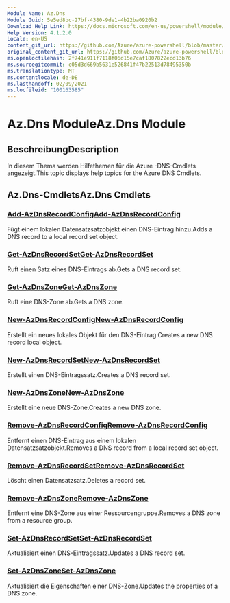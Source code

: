 ```yaml
---
Module Name: Az.Dns
Module Guid: 5e5ed8bc-27bf-4380-9de1-4b22ba0920b2
Download Help Link: https://docs.microsoft.com/en-us/powershell/module/az.dns
Help Version: 4.1.2.0
Locale: en-US
content_git_url: https://github.com/Azure/azure-powershell/blob/master/src/Dns/Dns/help/Az.DNS.md
original_content_git_url: https://github.com/Azure/azure-powershell/blob/master/src/Dns/Dns/help/Az.DNS.md
ms.openlocfilehash: 2f741e911f7118f06d15e7caf1807822ecd13b76
ms.sourcegitcommit: c05d3d669b5631e526841f47b22513d78495350b
ms.translationtype: MT
ms.contentlocale: de-DE
ms.lasthandoff: 02/09/2021
ms.locfileid: "100163585"
---
```

# <span data-ttu-id="705a9-101">Az.Dns Module</span><span class="sxs-lookup"><span data-stu-id="705a9-101">Az.Dns Module</span></span>
## <span data-ttu-id="705a9-102">Beschreibung</span><span class="sxs-lookup"><span data-stu-id="705a9-102">Description</span></span>
<span data-ttu-id="705a9-103">In diesem Thema werden Hilfethemen für die Azure -DNS-Cmdlets angezeigt.</span><span class="sxs-lookup"><span data-stu-id="705a9-103">This topic displays help topics for the Azure DNS Cmdlets.</span></span>

## <span data-ttu-id="705a9-104">Az.Dns-Cmdlets</span><span class="sxs-lookup"><span data-stu-id="705a9-104">Az.Dns Cmdlets</span></span>
### [<span data-ttu-id="705a9-105">Add-AzDnsRecordConfig</span><span class="sxs-lookup"><span data-stu-id="705a9-105">Add-AzDnsRecordConfig</span></span>](Add-AzDnsRecordConfig.md)
<span data-ttu-id="705a9-106">Fügt einem lokalen Datensatzsatzobjekt einen DNS-Eintrag hinzu.</span><span class="sxs-lookup"><span data-stu-id="705a9-106">Adds a DNS record to a local record set object.</span></span>

### [<span data-ttu-id="705a9-107">Get-AzDnsRecordSet</span><span class="sxs-lookup"><span data-stu-id="705a9-107">Get-AzDnsRecordSet</span></span>](Get-AzDnsRecordSet.md)
<span data-ttu-id="705a9-108">Ruft einen Satz eines DNS-Eintrags ab.</span><span class="sxs-lookup"><span data-stu-id="705a9-108">Gets a DNS record set.</span></span>

### [<span data-ttu-id="705a9-109">Get-AzDnsZone</span><span class="sxs-lookup"><span data-stu-id="705a9-109">Get-AzDnsZone</span></span>](Get-AzDnsZone.md)
<span data-ttu-id="705a9-110">Ruft eine DNS-Zone ab.</span><span class="sxs-lookup"><span data-stu-id="705a9-110">Gets a DNS zone.</span></span>

### [<span data-ttu-id="705a9-111">New-AzDnsRecordConfig</span><span class="sxs-lookup"><span data-stu-id="705a9-111">New-AzDnsRecordConfig</span></span>](New-AzDnsRecordConfig.md)
<span data-ttu-id="705a9-112">Erstellt ein neues lokales Objekt für den DNS-Eintrag.</span><span class="sxs-lookup"><span data-stu-id="705a9-112">Creates a new DNS record local object.</span></span>

### [<span data-ttu-id="705a9-113">New-AzDnsRecordSet</span><span class="sxs-lookup"><span data-stu-id="705a9-113">New-AzDnsRecordSet</span></span>](New-AzDnsRecordSet.md)
<span data-ttu-id="705a9-114">Erstellt einen DNS-Eintragssatz.</span><span class="sxs-lookup"><span data-stu-id="705a9-114">Creates a DNS record set.</span></span>

### [<span data-ttu-id="705a9-115">New-AzDnsZone</span><span class="sxs-lookup"><span data-stu-id="705a9-115">New-AzDnsZone</span></span>](New-AzDnsZone.md)
<span data-ttu-id="705a9-116">Erstellt eine neue DNS-Zone.</span><span class="sxs-lookup"><span data-stu-id="705a9-116">Creates a new DNS zone.</span></span>

### [<span data-ttu-id="705a9-117">Remove-AzDnsRecordConfig</span><span class="sxs-lookup"><span data-stu-id="705a9-117">Remove-AzDnsRecordConfig</span></span>](Remove-AzDnsRecordConfig.md)
<span data-ttu-id="705a9-118">Entfernt einen DNS-Eintrag aus einem lokalen Datensatzsatzobjekt.</span><span class="sxs-lookup"><span data-stu-id="705a9-118">Removes a DNS record from a local record set object.</span></span>

### [<span data-ttu-id="705a9-119">Remove-AzDnsRecordSet</span><span class="sxs-lookup"><span data-stu-id="705a9-119">Remove-AzDnsRecordSet</span></span>](Remove-AzDnsRecordSet.md)
<span data-ttu-id="705a9-120">Löscht einen Datensatzsatz.</span><span class="sxs-lookup"><span data-stu-id="705a9-120">Deletes a record set.</span></span>

### [<span data-ttu-id="705a9-121">Remove-AzDnsZone</span><span class="sxs-lookup"><span data-stu-id="705a9-121">Remove-AzDnsZone</span></span>](Remove-AzDnsZone.md)
<span data-ttu-id="705a9-122">Entfernt eine DNS-Zone aus einer Ressourcengruppe.</span><span class="sxs-lookup"><span data-stu-id="705a9-122">Removes a DNS zone from a resource group.</span></span>

### [<span data-ttu-id="705a9-123">Set-AzDnsRecordSet</span><span class="sxs-lookup"><span data-stu-id="705a9-123">Set-AzDnsRecordSet</span></span>](Set-AzDnsRecordSet.md)
<span data-ttu-id="705a9-124">Aktualisiert einen DNS-Eintragssatz.</span><span class="sxs-lookup"><span data-stu-id="705a9-124">Updates a DNS record set.</span></span>

### [<span data-ttu-id="705a9-125">Set-AzDnsZone</span><span class="sxs-lookup"><span data-stu-id="705a9-125">Set-AzDnsZone</span></span>](Set-AzDnsZone.md)
<span data-ttu-id="705a9-126">Aktualisiert die Eigenschaften einer DNS-Zone.</span><span class="sxs-lookup"><span data-stu-id="705a9-126">Updates the properties of a DNS zone.</span></span>

